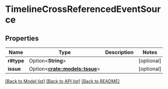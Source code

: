# TimelineCrossReferencedEventSource

## Properties

Name | Type | Description | Notes
------------ | ------------- | ------------- | -------------
**r#type** | Option<**String**> |  | [optional]
**issue** | Option<[**crate::models::Issue**](issue.md)> |  | [optional]

[[Back to Model list]](../README.md#documentation-for-models) [[Back to API list]](../README.md#documentation-for-api-endpoints) [[Back to README]](../README.md)


